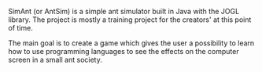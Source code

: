 SimAnt (or AntSim) is a simple ant simulator built in Java with the JOGL library. The project is mostly a training project for the creators' at this point of time.

The main goal is to create a game which gives the user a possibility to learn how to use programming languages to see the effects on the computer screen in a small ant society.